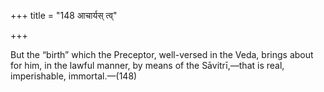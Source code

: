 +++
title = "148 आचार्यस् त्व्"

+++

But the “birth” which the Preceptor, well-versed in the Veda, brings about for him, in the lawful manner, by means of the Sāvitrī,—that is real, imperishable, immortal.—(148)